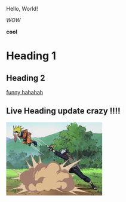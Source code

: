 Hello, World!

*WOW*

**cool**

# Heading 1

## Heading 2

[funny hahahah](https://www.youtube.com/watch?v=JXWcMiG9ROQ)

## Live Heading update crazy !!!! 
![Image](week2imagegithubcse15l.jpeg)
